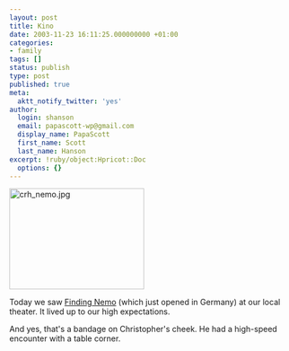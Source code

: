 ```yaml
---
layout: post
title: Kino
date: 2003-11-23 16:11:25.000000000 +01:00
categories:
- family
tags: []
status: publish
type: post
published: true
meta:
  aktt_notify_twitter: 'yes'
author:
  login: shanson
  email: papascott-wp@gmail.com
  display_name: PapaScott
  first_name: Scott
  last_name: Hanson
excerpt: !ruby/object:Hpricot::Doc
  options: {}
---
```

<p><img alt="crh_nemo.jpg" src="https://www.papascott.de/wordpress/wp-content/uploads/2003/11/crh_nemo.jpg" width="240" height="180" border="0" /></p>
<p>Today we saw <a href="http://disney.go.com/disneyvideos/animatedfilms/findingnemo/index2.html">Finding Nemo</a> (which just opened in Germany) at our local theater. It lived up to our high expectations.</p>
<p>And yes, that's a bandage on Christopher's cheek. He had a high-speed encounter with a table corner.</p>
